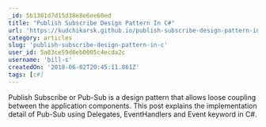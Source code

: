 ```yaml
---
_id: 5b1301d7d15d38e8e6ee60ed
title: "Publish Subscribe Design Pattern In C#"
url: 'https://kudchikarsk.github.io/publish-subscribe-design-pattern-in-csharp'
category: articles
slug: 'publish-subscribe-design-pattern-in-c'
user_id: 5a83ce59d6eb0005c4ecda2c
username: 'bill-s'
createdOn: '2018-06-02T20:45:11.861Z'
tags: [c#]
---
```


Publish Subscribe or Pub-Sub is a design pattern that allows loose coupling between the application components. This post explains the implementation detail of Pub-Sub using Delegates, EventHandlers and Event keyword in C#.

